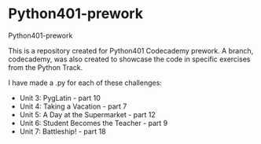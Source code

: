 # Python401-prework
Python401-prework

This is a repository created for Python401 Codecademy prework. A branch, codecademy, was also created to showcase the code in specific exercises from the Python Track. 

I have made a .py for each of these challenges:
- Unit 3: PygLatin - part 10
- Unit 4: Taking a Vacation - part 7
- Unit 5: A Day at the Supermarket - part 12
- Unit 6: Student Becomes the Teacher - part 9
- Unit 7: Battleship! - part 18
